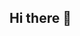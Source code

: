 ## Hi there 👋

<!--
**Romansolja/Romansolja** is a ✨ _special_ ✨ repository because its `README.md` (this file) appears on your GitHub profile.

Here are some ideas to get you started:

- 🔭 I’m currently working on my associates degree in Computer Science.
- 🌱 I’m currently learning Python.
- 👯 I’m looking to collaborate on any remote internships.
- 🤔 I’m looking for help with becoming a Data Scientist
- 💬 Ask me about cars.
- 📫 How to reach me: isaroman005@gmail.com
- ⚡ Fun fact: My outlook on life is to always give a 110% effort because there's no reason not to. 
-->
